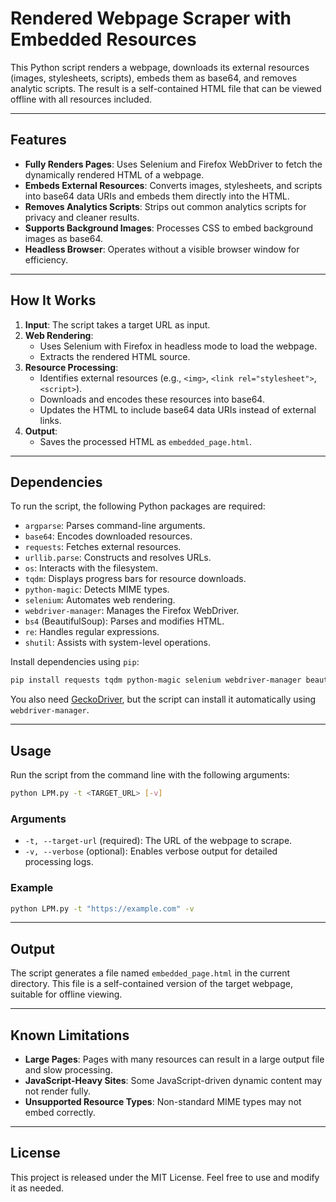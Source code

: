 
# Rendered Webpage Scraper with Embedded Resources

This Python script renders a webpage, downloads its external resources (images, stylesheets, scripts), embeds them as base64, and removes analytic scripts. The result is a self-contained HTML file that can be viewed offline with all resources included.

---

## Features

- **Fully Renders Pages**: Uses Selenium and Firefox WebDriver to fetch the dynamically rendered HTML of a webpage.
- **Embeds External Resources**: Converts images, stylesheets, and scripts into base64 data URIs and embeds them directly into the HTML.
- **Removes Analytics Scripts**: Strips out common analytics scripts for privacy and cleaner results.
- **Supports Background Images**: Processes CSS to embed background images as base64.
- **Headless Browser**: Operates without a visible browser window for efficiency.

---

## How It Works

1. **Input**: The script takes a target URL as input.
2. **Web Rendering**:
   - Uses Selenium with Firefox in headless mode to load the webpage.
   - Extracts the rendered HTML source.
3. **Resource Processing**:
   - Identifies external resources (e.g., `<img>`, `<link rel="stylesheet">`, `<script>`).
   - Downloads and encodes these resources into base64.
   - Updates the HTML to include base64 data URIs instead of external links.
4. **Output**:
   - Saves the processed HTML as `embedded_page.html`.

---

## Dependencies

To run the script, the following Python packages are required:

- `argparse`: Parses command-line arguments.
- `base64`: Encodes downloaded resources.
- `requests`: Fetches external resources.
- `urllib.parse`: Constructs and resolves URLs.
- `os`: Interacts with the filesystem.
- `tqdm`: Displays progress bars for resource downloads.
- `python-magic`: Detects MIME types.
- `selenium`: Automates web rendering.
- `webdriver-manager`: Manages the Firefox WebDriver.
- `bs4` (BeautifulSoup): Parses and modifies HTML.
- `re`: Handles regular expressions.
- `shutil`: Assists with system-level operations.

Install dependencies using `pip`:

```bash
pip install requests tqdm python-magic selenium webdriver-manager beautifulsoup4
```

You also need [GeckoDriver](https://github.com/mozilla/geckodriver), but the script can install it automatically using `webdriver-manager`.

---

## Usage

Run the script from the command line with the following arguments:

```bash
python LPM.py -t <TARGET_URL> [-v]
```

### Arguments

- `-t, --target-url` (required): The URL of the webpage to scrape.
- `-v, --verbose` (optional): Enables verbose output for detailed processing logs.

### Example

```bash
python LPM.py -t "https://example.com" -v
```

---

## Output

The script generates a file named `embedded_page.html` in the current directory. This file is a self-contained version of the target webpage, suitable for offline viewing.

---

## Known Limitations

- **Large Pages**: Pages with many resources can result in a large output file and slow processing.
- **JavaScript-Heavy Sites**: Some JavaScript-driven dynamic content may not render fully.
- **Unsupported Resource Types**: Non-standard MIME types may not embed correctly.

---

## License

This project is released under the MIT License. Feel free to use and modify it as needed.
